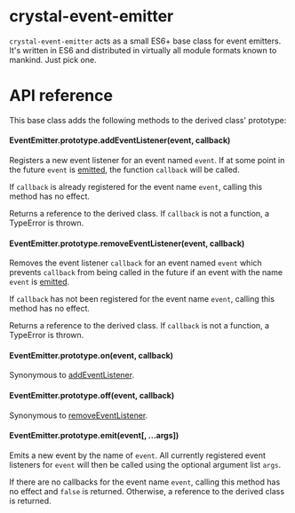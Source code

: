 # crystal-event-emitter
`crystal-event-emitter` acts as a small ES6+ base class for event emitters. It's written in ES6 and distributed in virtually all module formats known to mankind. Just pick one.
# API reference
This base class adds the following methods to the derived class' prototype:

#### EventEmitter.prototype.<b>addEventListener</b>(event, callback)

Registers a new event listener for an event named `event`. If at some point in the future `event` is <a href="#eventemitterprototypeemitevent-args">emitted</a>, the function `callback` will be called.

If `callback` is already registered for the event name `event`, calling this method has no effect.

Returns a reference to the derived class. If `callback` is not a function, a TypeError is thrown.

#### EventEmitter.prototype.<b>removeEventListener</b>(event, callback)

Removes the event listener `callback` for an event named `event` which prevents `callback` from being called in the future if an event with the name `event` is <a href="#eventemitterprototypeemitevent-args">emitted</a>.

If `callback` has not been registered for the event name `event`, calling this method has no effect.

Returns a reference to the derived class. If `callback` is not a function, a TypeError is thrown.

#### EventEmitter.prototype.<b>on</b>(event, callback)

Synonymous to <a href="#eventemitterprototypeaddeventlistenerevent-callback">addEventListener</a>.

#### EventEmitter.prototype.<b>off</b>(event, callback)

Synonymous to <a href="#eventemitterprototyperemoveeventlistenerevent-callback">removeEventListener</a>.

#### EventEmitter.prototype.<b>emit</b>(event[, ...args])

Emits a new event by the name of `event`. All currently registered event listeners for `event` will then be called using the optional argument list `args`.

If there are no callbacks for the event name `event`, calling this method has no effect and `false` is returned. Otherwise, a reference to the derived class is returned.
